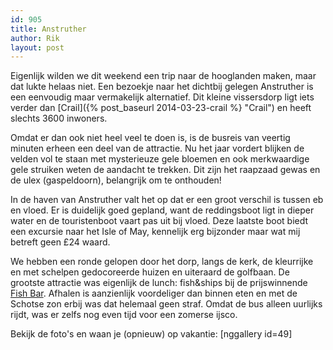 ```yaml
---
id: 905
title: Anstruther
author: Rik
layout: post
---
```

Eigenlijk wilden we dit weekend een trip naar de hooglanden maken, maar dat lukte helaas niet. Een bezoekje naar het dichtbij gelegen Anstruther is een eenvoudig maar vermakelijk alternatief. Dit kleine vissersdorp ligt iets verder dan [Crail]({% post_baseurl 2014-03-23-crail %} "Crail") en heeft slechts 3600 inwoners.

Omdat er dan ook niet heel veel te doen is, is de busreis van veertig minuten erheen een deel van de attractie. Nu het jaar vordert blijken de velden vol te staan met mysterieuze gele bloemen en ook merkwaardige gele struiken weten de aandacht te trekken. Dit zijn het raapzaad gewas en de ulex (gaspeldoorn), belangrijk om te onthouden!

In de haven van Anstruther valt het op dat er een groot verschil is tussen eb en vloed. Er is duidelijk goed gepland, want de reddingsboot ligt in dieper water en de touristenboot vaart pas uit bij vloed. Deze laatste boot biedt een excursie naar het Isle of May, kennelijk erg bijzonder maar wat mij betreft geen £24 waard.

We hebben een ronde gelopen door het dorp, langs de kerk, de kleurrijke en met schelpen gedocoreerde huizen en uiteraard de golfbaan. De grootste attractie was eigenlijk de lunch: fish&ships bij de prijswinnende [Fish Bar](http://www.anstrutherfishbar.co.uk/). Afhalen is aanzienlijk voordeliger dan binnen eten en met de Schotse zon erbij was dat helemaal geen straf. Omdat de bus alleen uurlijks rijdt, was er zelfs nog even tijd voor een zomerse ijsco.

Bekijk de foto's en waan je (opnieuw) op vakantie:
[nggallery id=49]